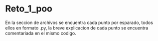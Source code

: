 # Reto_1_poo
En la seccion de archivos se encuentra cada punto por esparado, todos ellos en formato .py, la breve explicacion de cada punto se encuentra comentariada en el mismo codigo.
